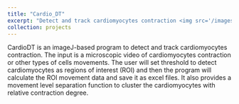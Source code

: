```yaml
---
title: "Cardio_DT"
excerpt: "Detect and track cardiomyocytes contraction <img src='/images/CardioDT.png' width='131' height='178'>"
collection: projects
---
```


CardioDT is an imageJ-based program to detect and track cardiomyocytes contraction. The input is a microscopic video of cardiomyocytes contraction or other 
types of cells movements. The user will set threshold to detect cardiomyocytes as regions of interest (ROI) and then the program will calculate the ROI movement
data and save it as excel files. It also provides a movement level separation function to cluster the cardiomyocytes with relative contraction degree. 
